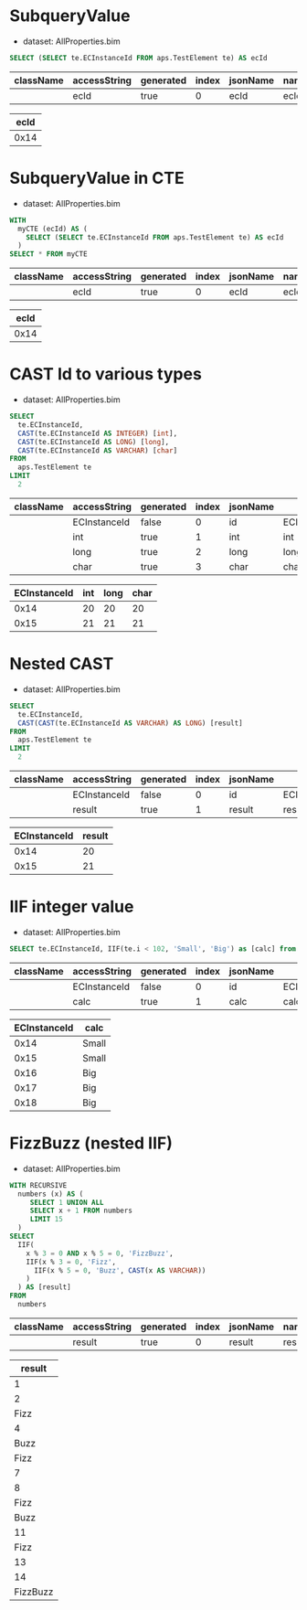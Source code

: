 # SubqueryValue

- dataset: AllProperties.bim

```sql
SELECT (SELECT te.ECInstanceId FROM aps.TestElement te) AS ecId
```

| className | accessString | generated | index | jsonName | name | extendedType | typeName | type |
| --------- | ------------ | --------- | ----- | -------- | ---- | ------------ | -------- | ---- |
|           | ecId         | true      | 0     | ecId     | ecId | Id           | long     | Id   |

| ecId |
| ---- |
| 0x14 |

# SubqueryValue in CTE

- dataset: AllProperties.bim

```sql
WITH
  myCTE (ecId) AS (
    SELECT (SELECT te.ECInstanceId FROM aps.TestElement te) AS ecId
  )
SELECT * FROM myCTE
```

| className | accessString | generated | index | jsonName | name | extendedType | typeName | type |
| --------- | ------------ | --------- | ----- | -------- | ---- | ------------ | -------- | ---- |
|           | ecId         | true      | 0     | ecId     | ecId | Id           | long     | Id   |

| ecId |
| ---- |
| 0x14 |

# CAST Id to various types

- dataset: AllProperties.bim

```sql
SELECT
  te.ECInstanceId,
  CAST(te.ECInstanceId AS INTEGER) [int],
  CAST(te.ECInstanceId AS LONG) [long],
  CAST(te.ECInstanceId AS VARCHAR) [char]
FROM
  aps.TestElement te
LIMIT
  2
```

| className | accessString | generated | index | jsonName | name         | extendedType | typeName | type   | originPropertyName |
| --------- | ------------ | --------- | ----- | -------- | ------------ | ------------ | -------- | ------ | ------------------ |
|           | ECInstanceId | false     | 0     | id       | ECInstanceId | Id           | long     | Id     | ECInstanceId       |
|           | int          | true      | 1     | int      | int          | undefined    | int      | Int    | undefined          |
|           | long         | true      | 2     | long     | long         | undefined    | long     | Int64  | undefined          |
|           | char         | true      | 3     | char     | char         | undefined    | string   | String | undefined          |

| ECInstanceId | int | long | char |
| ------------ | --- | ---- | ---- |
| 0x14         | 20  | 20   | 20   |
| 0x15         | 21  | 21   | 21   |

# Nested CAST

- dataset: AllProperties.bim

```sql
SELECT
  te.ECInstanceId,
  CAST(CAST(te.ECInstanceId AS VARCHAR) AS LONG) [result]
FROM
  aps.TestElement te
LIMIT
  2
```

| className | accessString | generated | index | jsonName | name         | extendedType | typeName | type  | originPropertyName |
| --------- | ------------ | --------- | ----- | -------- | ------------ | ------------ | -------- | ----- | ------------------ |
|           | ECInstanceId | false     | 0     | id       | ECInstanceId | Id           | long     | Id    | ECInstanceId       |
|           | result       | true      | 1     | result   | result       | undefined    | long     | Int64 | undefined          |

| ECInstanceId | result |
| ------------ | ------ |
| 0x14         | 20     |
| 0x15         | 21     |

# IIF integer value

- dataset: AllProperties.bim

```sql
SELECT te.ECInstanceId, IIF(te.i < 102, 'Small', 'Big') as [calc] from aps.TestElement te LIMIT 5
```

| className | accessString | generated | index | jsonName | name         | extendedType | typeName | type   | originPropertyName |
| --------- | ------------ | --------- | ----- | -------- | ------------ | ------------ | -------- | ------ | ------------------ |
|           | ECInstanceId | false     | 0     | id       | ECInstanceId | Id           | long     | Id     | ECInstanceId       |
|           | calc         | true      | 1     | calc     | calc         | undefined    | string   | String | undefined          |

| ECInstanceId | calc  |
| ------------ | ----- |
| 0x14         | Small |
| 0x15         | Small |
| 0x16         | Big   |
| 0x17         | Big   |
| 0x18         | Big   |

# FizzBuzz (nested IIF)

- dataset: AllProperties.bim

```sql
WITH RECURSIVE
  numbers (x) AS (
     SELECT 1 UNION ALL
     SELECT x + 1 FROM numbers
     LIMIT 15
  )
SELECT
  IIF(
    x % 3 = 0 AND x % 5 = 0, 'FizzBuzz',
    IIF(x % 3 = 0, 'Fizz',
      IIF(x % 5 = 0, 'Buzz', CAST(x AS VARCHAR))
    )
  ) AS [result]
FROM
  numbers
```

| className | accessString | generated | index | jsonName | name   | extendedType | typeName | type   |
| --------- | ------------ | --------- | ----- | -------- | ------ | ------------ | -------- | ------ |
|           | result       | true      | 0     | result   | result | undefined    | string   | String |

| result   |
| -------- |
| 1        |
| 2        |
| Fizz     |
| 4        |
| Buzz     |
| Fizz     |
| 7        |
| 8        |
| Fizz     |
| Buzz     |
| 11       |
| Fizz     |
| 13       |
| 14       |
| FizzBuzz |
